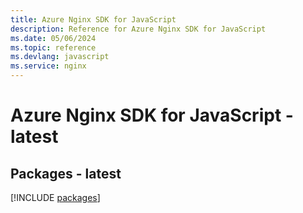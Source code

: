 ```yaml
---
title: Azure Nginx SDK for JavaScript
description: Reference for Azure Nginx SDK for JavaScript
ms.date: 05/06/2024
ms.topic: reference
ms.devlang: javascript
ms.service: nginx
---
```

# Azure Nginx SDK for JavaScript - latest
## Packages - latest
[!INCLUDE [packages](nginx-index.md)]